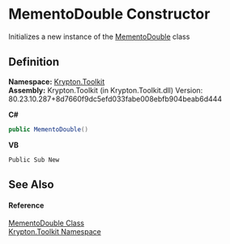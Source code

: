 # MementoDouble Constructor


Initializes a new instance of the <a href="2f729915-4fb1-6edf-ba4c-041ba8623540.md">MementoDouble</a> class



## Definition
**Namespace:** <a href="79d2eac2-21f4-54ff-7552-b20c33c30600.md">Krypton.Toolkit</a>  
**Assembly:** Krypton.Toolkit (in Krypton.Toolkit.dll) Version: 80.23.10.287+8d7660f9dc5efd033fabe008ebfb904beab6d444

**C#**
``` C#
public MementoDouble()
```
**VB**
``` VB
Public Sub New
```



## See Also


#### Reference
<a href="2f729915-4fb1-6edf-ba4c-041ba8623540.md">MementoDouble Class</a>  
<a href="79d2eac2-21f4-54ff-7552-b20c33c30600.md">Krypton.Toolkit Namespace</a>  
